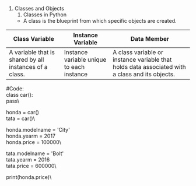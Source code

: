 1. Classes and Objects
   1. Classes in Python
     * A class is the blueprint from which specific objects are created.
     
| Class Variable | Instance Variable | Data Member |
| ----- | ----- | ----- |
| A variable that is shared by all instances of a class. | Instance variable unique to each instance | A class variable or instance variable that holds data associated with a class and its objects. |

#Code: \
class car():\
    pass\

honda = car()\
tata = car()\

honda.modelname = 'City'\
honda.yearm = 2017\
honda.price = 100000\

tata.modelname = 'Bolt'\
tata.yearm = 2016\
tata.price = 600000\

print(honda.price)\
